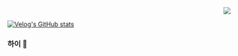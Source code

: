 <!-- <img src="https://capsule-render.vercel.app/api?type=waving&color=87CEEB&height=300&section=header&text=Welcome, nyong&fontSize=90&animation=twinkling" /> -->
  
<span>
<p align = "right">
  <a href="https://github.com/wonyongChoi05"><img src="https://hits.seeyoufarm.com/api/count/incr/badge.svg?url=https%3A%2F%2Fgithub.com%2FwonyongChoi05&count_bg=%23000000&title_bg=%23000000&icon=github.svg&icon_color=%23E7E7E7&title=Visitor&edge_flat=false)"/>
  </a>
</p>

[![Velog's GitHub stats](https://velog-readme-stats.vercel.app/api/badge?name=nyong_i)](https://velog.io/@nyong_i) 
### 하이 👋
</span>

<div>

<!-- 
[![Velog's GitHub stats](https://velog-readme-stats.vercel.app/api?name=nyong_i&color=dark)](https://github.com/wonyongChoi05/velog-readme-stats) &nbsp;&nbsp;&nbsp;
-->
<!-- [![Solved.ac Profile](http://mazassumnida.wtf/api/generate_badge?boj=qorwnsduftlagl)](https://solved.ac/qorwnsduftlagl) -->

<!-- 
![Anurag's GitHub stats](https://github-readme-stats.vercel.app/api?username=wonyongChoi05&theme=github_dark&show_icons=true)<br><br>
-->
</p>
</div>

  
<!--     
<img width="1200" height = "250" src="https://user-images.githubusercontent.com/94087228/170761517-03e15a5d-155c-426e-9a66-9eec4e501977.gif"/>
 -->
<!-- ![Footer](https://capsule-render.vercel.app/api?type=waving&color=auto&height=200&section=footer) -->
